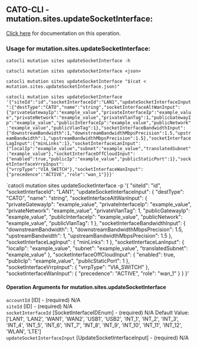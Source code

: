 
## CATO-CLI - mutation.sites.updateSocketInterface:
[Click here](https://api.catonetworks.com/documentation/#mutation-mutation.sites.updateSocketInterface) for documentation on this operation.

### Usage for mutation.sites.updateSocketInterface:

`catocli mutation sites updateSocketInterface -h`

`catocli mutation sites updateSocketInterface <json>`

`catocli mutation sites updateSocketInterface "$(cat < mutation.sites.updateSocketInterface.json)"`

`catocli mutation sites updateSocketInterface '{"siteId":"id","socketInterfaceId":"LAN1","updateSocketInterfaceInput":{"destType":"CATO","name":"string","socketInterfaceAltWanInput":{"privateGatewayIp":"example_value","privateInterfaceIp":"example_value","privateNetwork":"example_value","privateVlanTag":1,"publicGatewayIp":"example_value","publicInterfaceIp":"example_value","publicNetwork":"example_value","publicVlanTag":1},"socketInterfaceBandwidthInput":{"downstreamBandwidth":1,"downstreamBandwidthMbpsPrecision":1.5,"upstreamBandwidth":1,"upstreamBandwidthMbpsPrecision":1.5},"socketInterfaceLagInput":{"minLinks":1},"socketInterfaceLanInput":{"localIp":"example_value","subnet":"example_value","translatedSubnet":"example_value"},"socketInterfaceOffCloudInput":{"enabled":true,"publicIp":"example_value","publicStaticPort":1},"socketInterfaceVrrpInput":{"vrrpType":"VIA_SWITCH"},"socketInterfaceWanInput":{"precedence":"ACTIVE","role":"wan_1"}}}'`

`catocli mutation sites updateSocketInterface -p '{
    "siteId": "id",
    "socketInterfaceId": "LAN1",
    "updateSocketInterfaceInput": {
        "destType": "CATO",
        "name": "string",
        "socketInterfaceAltWanInput": {
            "privateGatewayIp": "example_value",
            "privateInterfaceIp": "example_value",
            "privateNetwork": "example_value",
            "privateVlanTag": 1,
            "publicGatewayIp": "example_value",
            "publicInterfaceIp": "example_value",
            "publicNetwork": "example_value",
            "publicVlanTag": 1
        },
        "socketInterfaceBandwidthInput": {
            "downstreamBandwidth": 1,
            "downstreamBandwidthMbpsPrecision": 1.5,
            "upstreamBandwidth": 1,
            "upstreamBandwidthMbpsPrecision": 1.5
        },
        "socketInterfaceLagInput": {
            "minLinks": 1
        },
        "socketInterfaceLanInput": {
            "localIp": "example_value",
            "subnet": "example_value",
            "translatedSubnet": "example_value"
        },
        "socketInterfaceOffCloudInput": {
            "enabled": true,
            "publicIp": "example_value",
            "publicStaticPort": 1
        },
        "socketInterfaceVrrpInput": {
            "vrrpType": "VIA_SWITCH"
        },
        "socketInterfaceWanInput": {
            "precedence": "ACTIVE",
            "role": "wan_1"
        }
    }
}'


#### Operation Arguments for mutation.sites.updateSocketInterface ####

`accountId` [ID] - (required) N/A    
`siteId` [ID] - (required) N/A    
`socketInterfaceId` [SocketInterfaceIDEnum] - (required) N/A Default Value: ['LAN1', 'LAN2', 'WAN1', 'WAN2', 'USB1', 'USB2', 'INT_1', 'INT_2', 'INT_3', 'INT_4', 'INT_5', 'INT_6', 'INT_7', 'INT_8', 'INT_9', 'INT_10', 'INT_11', 'INT_12', 'WLAN', 'LTE']   
`updateSocketInterfaceInput` [UpdateSocketInterfaceInput] - (required) N/A    
